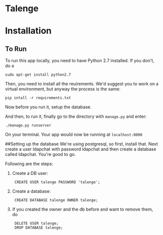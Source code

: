 Talenge
========

# Installation

## To Run
To run this app locally, you need to have Python 2.7 installed. If you don't, do a 

    sudo apt-get install python2.7

Then, you need to install all the reuirements. We'd suggest you to work on a virtual environment, but anyway the process is the same:

    pip intall -r requirements.txt

Now before you run it, setup the database.

And then, to run it, finally go to the directory with `manage.py` and enter:

    ./manage.py runserver

On your terminal. Your app would now be running at `localhost:8000`

##Setting up the database
We're using postgresql, so first, install that. Next create a user ldapchat with password ldapchat and then create a database called ldapchat. You're good to go.

Following are the steps:

1. Create a DB user:
        
        CREATE USER talenge PASSWORD 'talenge';

2. Create a database:

        CREATE DATABASE talenge OWNER talenge;

3. If you created the owner and the db before and want to remove them, do

        DELETE USER talenge;
        DROP DATABASE talenge;


